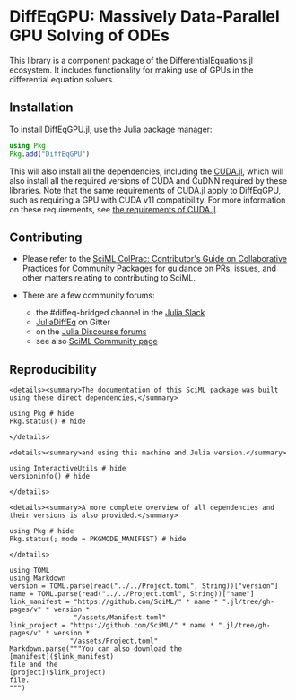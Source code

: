 # DiffEqGPU: Massively Data-Parallel GPU Solving of ODEs

This library is a component package of the DifferentialEquations.jl ecosystem. It includes
functionality for making use of GPUs in the differential equation solvers.

## Installation

To install DiffEqGPU.jl, use the Julia package manager:

```julia
using Pkg
Pkg.add("DiffEqGPU")
```

This will also install all the dependencies, including the
[CUDA.jl](https://cuda.juliagpu.org/stable/), which will also install all the required
versions of CUDA and CuDNN required by these libraries. Note that the same requirements
of CUDA.jl apply to DiffEqGPU, such as requiring a GPU with CUDA v11 compatibility. For
more information on these requirements, see
[the requirements of CUDA.jl](https://cuda.juliagpu.org/stable/installation/overview/).

## Contributing

  - Please refer to the
    [SciML ColPrac: Contributor's Guide on Collaborative Practices for Community Packages](https://github.com/SciML/ColPrac/blob/master/README.md)
    for guidance on PRs, issues, and other matters relating to contributing to SciML.

  - There are a few community forums:
    
      + the #diffeq-bridged channel in the [Julia Slack](https://julialang.org/slack/)
      + [JuliaDiffEq](https://gitter.im/JuliaDiffEq/Lobby) on Gitter
      + on the [Julia Discourse forums](https://discourse.julialang.org)
      + see also [SciML Community page](https://sciml.ai/community/)

## Reproducibility

```@raw html
<details><summary>The documentation of this SciML package was built using these direct dependencies,</summary>
```

```@example
using Pkg # hide
Pkg.status() # hide
```

```@raw html
</details>
```

```@raw html
<details><summary>and using this machine and Julia version.</summary>
```

```@example
using InteractiveUtils # hide
versioninfo() # hide
```

```@raw html
</details>
```

```@raw html
<details><summary>A more complete overview of all dependencies and their versions is also provided.</summary>
```

```@example
using Pkg # hide
Pkg.status(; mode = PKGMODE_MANIFEST) # hide
```

```@raw html
</details>
```

```@eval
using TOML
using Markdown
version = TOML.parse(read("../../Project.toml", String))["version"]
name = TOML.parse(read("../../Project.toml", String))["name"]
link_manifest = "https://github.com/SciML/" * name * ".jl/tree/gh-pages/v" * version *
                "/assets/Manifest.toml"
link_project = "https://github.com/SciML/" * name * ".jl/tree/gh-pages/v" * version *
               "/assets/Project.toml"
Markdown.parse("""You can also download the
[manifest]($link_manifest)
file and the
[project]($link_project)
file.
""")
```
